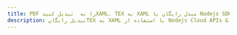 ---title: PDF را به  تبدیل کنیدXAML، TEX به XAML مبدل رایگان یا Nodejs SDKdescription: تبدیل رایگانTEX به XAML با استفاده از Nodejs Cloud APIs & SDK همچنین اسناد PDF را در Cloud ایجاد، ویرایش و رندر کنید.---